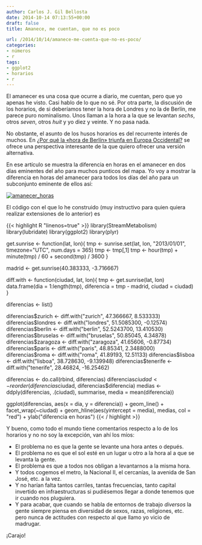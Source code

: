 ```yaml
---
author: Carlos J. Gil Bellosta
date: 2014-10-14 07:13:55+00:00
draft: false
title: Amanece, me cuentan, que no es poco

url: /2014/10/14/amanece-me-cuenta-que-no-es-poco/
categories:
- números
- r
tags:
- ggplot2
- horarios
- r
---
```


El amanecer es una cosa que ocurre a diario, me cuentan, pero que yo apenas he visto. Casi hablo de lo que no sé. Por otra parte, la discusión de los horarios, de si deberíamos tener la hora de Londres y no la de Berlín, me parece puro nominalismo. Unos llaman a la hora a la que se levantan _sechs_, otros _seven_, otros _huit_ y yo diez y veinte. Y no pasa nada.

No obstante, el asunto de los husos horarios es del recurrente interés de muchos. En [¿Por qué la «hora de Berlín» triunfa en Europa Occidental?](http://politikon.es/2014/10/09/por-que-la-hora-de-berlin-triunfa-en-europa-occidental/) se ofrece una perspectiva interesante de la que quiero ofrecer una versión alternativa.

En ese artículo se muestra la diferencia en horas en el amanecer en dos días eminentes del año para muchos punticos del mapa. Yo voy a mostrar la diferencia en horas del amanecer para todos los días del año para un subconjunto eminente de ellos así:

[![amanecer_horas](/wp-uploads/2014/10/amanecer_horas.png#center)
](/wp-uploads/2014/10/amanecer_horas.png#center)

El código con el que lo he construido (muy instructivo para quien quiera realizar extensiones de lo anterior) es


{{< highlight R "linenos=true" >}}
library(StreamMetabolism)
library(lubridate)
library(ggplot2)
library(plyr)

get.sunrise <- function(lat, lon){
  tmp <- sunrise.set(lat, lon, "2013/01/01", timezone="UTC", num.days = 365)
  tmp <- tmp[,1]
  tmp <- hour(tmp) + minute(tmp) / 60 + second(tmp) / 3600
}

madrid  <- get.sunrise(40.383333, -3.716667)

diff.with <- function(ciudad, lat, lon){
  tmp <- get.sunrise(lat, lon)
  data.frame(dia = 1:length(tmp), diferencia = tmp - madrid, ciudad = ciudad)
}

diferencias <- list()

diferencias$zurich   <- diff.with("zurich", 47.366667, 8.533333)
diferencias$londres  <- diff.with("londres", 51.5085300, -0.12574)
diferencias$berlin   <- diff.with("berlin", 52.5243700, 13.410530)
diferencias$bruselas <- diff.with("bruselas", 50.85045, 4.34878)
diferencias$zaragoza <- diff.with("zaragoza", 41.65606, -0.87734)
diferencias$paris    <- diff.with("paris", 48.85341, 2.3488000)
diferencias$roma     <- diff.with("roma", 41.89193, 12.51133)
diferencias$lisboa   <- diff.with("lisboa", 38.728630, -9.139948)
diferencias$tenerife <- diff.with("tenerife", 28.46824, -16.25462)

diferencias <- do.call(rbind, diferencias)
diferencias$ciudad <- reorder(diferencias$ciudad, diferencias$diferencia)
medias      <- ddply(diferencias, .(ciudad), summarise, media = mean(diferencia))

ggplot(diferencias, aes(x = dia, y = diferencia)) + geom_line() + facet_wrap(~ciudad) +
  geom_hline(aes(yintercept = media), medias, col = "red") + ylab("diferencia en horas")
{{< / highlight >}}

Y bueno, como todo el mundo tiene comentarios respecto a lo de los horarios y no no soy la excepción, van ahí los míos:

* El problema no es que la gente se levante una hora antes o depués.
* El problema no es que el sol esté en un lugar u otro a la hora al a que se levanta la gente.
* El problema es que a todos nos obligan a levantarnos a la misma hora.
* Y todos cogemos el metro, la Nacional II, el cercanías, la avenida de San José, etc. a la vez.
* Y no harían falta tantos carriles, tantas frecuencias, tanto capital invertido en infraestructuras si pudiésemos llegar a donde tenemos que ir cuando nos pluguiera.
* Y para acabar, que cuando se habla de entornos de trabajo _diversos_ la gente siempre piensa en diversidad de sexos, razas, religiones, etc. pero nunca de actitudes con respecto al que llamo yo vicio de madrugar.

¡Carajo!
